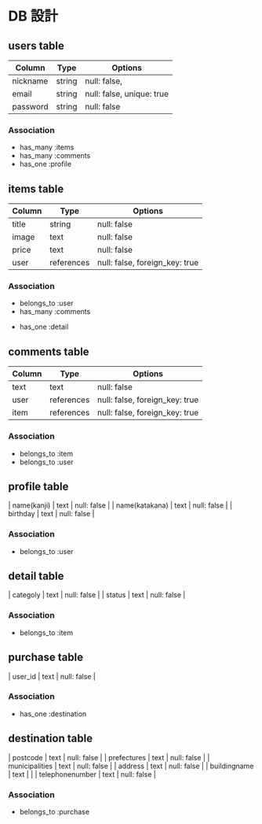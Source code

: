 # DB 設計

## users table

| Column             | Type                | Options                   |
|--------------------|---------------------|---------------------------|
| nickname           | string              | null: false,              |
| email              | string              | null: false, unique: true |
| password           | string              | null: false               |


### Association

* has_many :items
* has_many :comments
* has_one :profile

## items table

| Column                              | Type       | Options                        |
|-------------------------------------|------------|--------------------------------|
| title                               | string     | null: false                    |
| image                               | text       | null: false                    |
| price                               | text       | null: false                    |
| user                                | references | null: false, foreign_key: true |

### Association

- belongs_to :user
- has_many :comments
* has_one :detail

## comments table

| Column      | Type       | Options                        |
|-------------|------------|--------------------------------|
| text        | text       | null: false                    |
| user        | references | null: false, foreign_key: true |
| item        | references | null: false, foreign_key: true |

### Association

- belongs_to :item
- belongs_to :user


## profile table
| name(kanji)           | text                | null: false               |
| name(katakana)        | text                | null: false               |
| birthday              | text                | null: false               |

### Association

- belongs_to :user


## detail table
| categoly           | text                | null: false               |
| status             | text                | null: false               |


### Association

- belongs_to :item


## purchase table
| user_id             | text                | null: false               |


### Association

- has_one :destination

## destination table
| postcode           | text                | null: false               |
| prefectures        | text                | null: false               |
| municipalities     | text                | null: false               |
| address            | text                | null: false               |
| buildingname       | text                |                           |
| telephonenumber    | text                | null: false               |


### Association

- belongs_to :purchase
